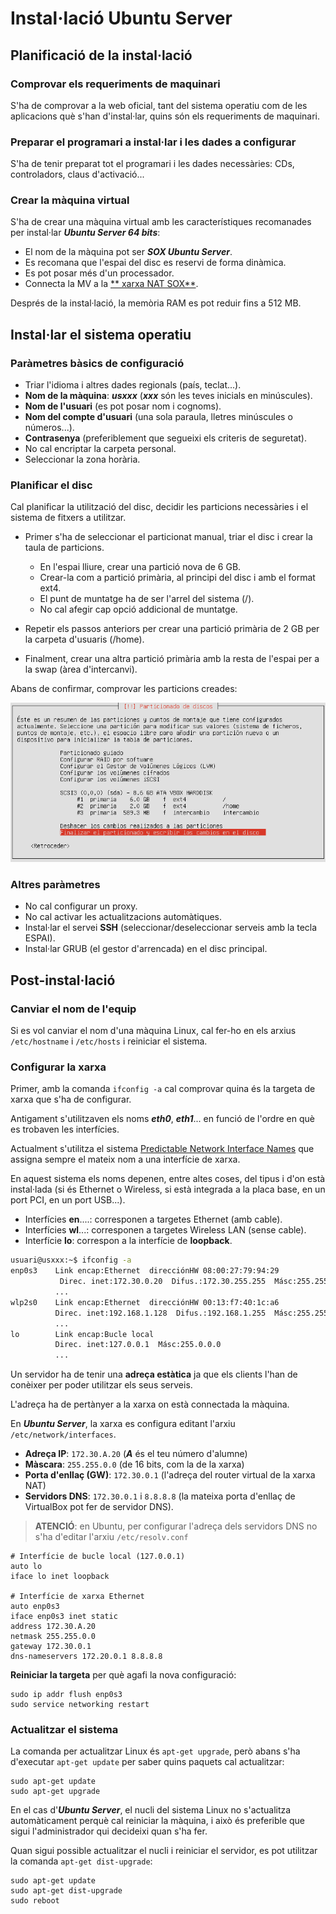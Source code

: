 # Instal·lació Ubuntu Server

## Planificació de la instal·lació

### Comprovar els requeriments de maquinari

S'ha de comprovar a la web oficial, tant del sistema operatiu com de les aplicacions què s'han d'instal·lar, quins són els requeriments de maquinari.

### Preparar el programari a instal·lar i les dades a configurar

S'ha de tenir preparat tot el programari i les dades necessàries: CDs, controladors, claus d'activació...

### Crear la màquina virtual

S'ha de crear una màquina virtual amb les característiques recomanades per instal·lar **_Ubuntu Server 64 bits_**:

* El nom de la màquina pot ser **_SOX Ubuntu Server_**.
* Es recomana que l'espai del disc es reservi de forma dinàmica.
* Es pot posar més d'un processador.
* Connecta la MV a la [** xarxa NAT SOX**](http://moodlecf.sapalomera.cat/apunts/smx/sox/uf0/A012-VBoxPlus.html#config_nat_network).

Després de la instal·lació, la memòria RAM es pot reduir fins a 512 MB.

## Instal·lar el sistema operatiu

### Paràmetres bàsics de configuració

* Triar l'idioma i altres dades regionals (país, teclat...).
* **Nom de la  màquina**: **_usxxx_** (**_xxx_** són les teves inicials en minúscules).
* **Nom de l'usuari** (es pot posar nom i cognoms).
* **Nom del compte d'usuari** (una sola paraula, lletres minúscules o números...).
* **Contrasenya** (preferiblement que segueixi els criteris de seguretat).
* No cal encriptar la carpeta personal.
* Seleccionar la zona horària.

### Planificar el disc

Cal planificar la utilització del disc, decidir les particions necessàries i el sistema de fitxers a utilitzar.

* Primer s'ha de seleccionar el particionat manual, triar el disc i crear la taula de particions.
  * En l'espai lliure, crear una partició nova de 6 GB.
  * Crear-la com a partició primària, al principi del disc i amb el format ext4.
  * El punt de muntatge ha de ser l'arrel del sistema (/).
  * No cal afegir cap opció addicional de muntatge.

* Repetir els passos anteriors per crear una partició primària de 2 GB per la carpeta d'usuaris (/home).
* Finalment, crear una altra partició primària amb la resta de l'espai per a la swap (àrea d'intercanvi).

Abans de confirmar, comprovar les particions creades:

![](/assets/US-Instalacio-particions.png)

### Altres paràmetres

* No cal configurar un proxy.
* No cal activar les actualitzacions automàtiques.
* Instal·lar el servei **SSH** (seleccionar/deseleccionar serveis amb la tecla ESPAI).
* Instal·lar GRUB (el gestor d'arrencada) en el disc principal.

## Post-instal·lació

### Canviar el nom de l'equip

Si es vol canviar el nom d'una màquina Linux, cal fer-ho en els arxius `/etc/hostname` i `/etc/hosts` i reiniciar el sistema.

### Configurar la xarxa

Primer, amb la comanda `ifconfig -a` cal comprovar quina és la targeta de xarxa que s'ha de configurar.

Antigament s'utilitzaven els noms **_eth0_**, **_eth1_**... en funció de l'ordre en què es trobaven les interfícies.

Actualment s'utilitza el sistema [Predictable Network Interface Names](https://www.freedesktop.org/wiki/Software/systemd/PredictableNetworkInterfaceNames/) que assigna sempre el mateix nom a una interfície de xarxa.

En aquest sistema els noms depenen, entre altes coses, del tipus i d'on està instal·lada (si és Ethernet o Wireless, si està integrada a la placa base, en un port PCI, en  un port USB...).
* Interfícies **en**....: corresponen a targetes Ethernet (amb cable).
* Interfícies **wl**...: corresponen a targetes Wireless LAN (sense cable).
* Interfície **lo**: correspon a la interfície de **loopback**.

```sh
usuari@usxxx:~$ ifconfig -a
enp0s3    Link encap:Ethernet  direcciónHW 08:00:27:79:94:29
           Direc. inet:172.30.0.20  Difus.:172.30.255.255  Másc:255.255.0.0
          ...
wlp2s0    Link encap:Ethernet  direcciónHW 00:13:f7:40:1c:a6  
          Direc. inet:192.168.1.128  Difus.:192.168.1.255  Másc:255.255.255.0
          ...
lo        Link encap:Bucle local  
          Direc. inet:127.0.0.1  Másc:255.0.0.0
          ...
```

Un servidor ha de tenir una **adreça estàtica** ja que els clients l'han de conèixer per poder utilitzar els seus serveis.

L'adreça ha de pertànyer a la xarxa on està connectada la màquina.

En **_Ubuntu Server_**, la xarxa es configura editant l'arxiu `/etc/network/interfaces`.

* **Adreça IP**: `172.30.A.20` (**_A_** és el teu número d'alumne)
* **Màscara**: `255.255.0.0` (de 16 bits, com la de la xarxa)
* **Porta d'enllaç (GW)**: `172.30.0.1` (l'adreça del router virtual de la xarxa NAT)
* **Servidors DNS**: `172.30.0.1` i `8.8.8.8` (la mateixa porta d'enllaç de VirtualBox pot fer de servidor DNS).

> **ATENCIÓ**: en Ubuntu, per configurar l'adreça dels servidors DNS no s'ha d'editar l'arxiu `/etc/resolv.conf`

```
# Interfície de bucle local (127.0.0.1)
auto lo
iface lo inet loopback

# Interfície de xarxa Ethernet
auto enp0s3
iface enp0s3 inet static
address 172.30.A.20
netmask 255.255.0.0
gateway 172.30.0.1
dns-nameservers 172.20.0.1 8.8.8.8
```

**Reiniciar la targeta** per què agafi la nova configuració:

```
sudo ip addr flush enp0s3
sudo service networking restart
```


### Actualitzar el sistema

La comanda per actualitzar Linux és `apt-get upgrade`, però abans s'ha d'executar `apt-get update` per saber quins paquets cal actualitzar:

```
sudo apt-get update
sudo apt-get upgrade
```
En el cas d'**_Ubuntu Server_**, el nucli del sistema Linux no s'actualitza automàticament perquè cal reiniciar la màquina, i això és preferible que sigui l'administrador qui decideixi quan s'ha fer.

Quan sigui possible actualitzar el nucli i reiniciar el servidor, es pot utilitzar la comanda `apt-get dist-upgrade`:

```
sudo apt-get update
sudo apt-get dist-upgrade
sudo reboot
```



